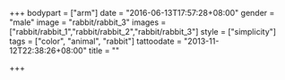 +++
bodypart = ["arm"]
date = "2016-06-13T17:57:28+08:00"
gender = "male"
image = "rabbit/rabbit_3"
images = ["rabbit/rabbit_1","rabbit/rabbit_2","rabbit/rabbit_3"]
style = ["simplicity"]
tags = ["color", "animal", "rabbit"]
tattoodate = "2013-11-12T22:38:26+08:00"
title = ""

+++

